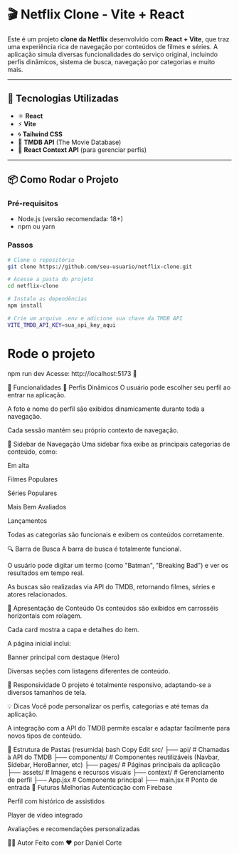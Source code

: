 # 🎬 Netflix Clone - Vite + React

Este é um projeto **clone da Netflix** desenvolvido com **React + Vite**, que traz uma experiência rica de navegação por conteúdos de filmes e séries. A aplicação simula diversas funcionalidades do serviço original, incluindo perfis dinâmicos, sistema de busca, navegação por categorias e muito mais.

---

## 🚀 Tecnologias Utilizadas

- ⚛️ **React**
- ⚡ **Vite**
- 🌀 **Tailwind CSS**
- 🧠 **TMDB API** (The Movie Database)
- 🔐 **React Context API** (para gerenciar perfis)

---

## 📦 Como Rodar o Projeto

### Pré-requisitos

- Node.js (versão recomendada: 18+)
- npm ou yarn

### Passos

```bash
# Clone o repositório
git clone https://github.com/seu-usuario/netflix-clone.git

# Acesse a pasta do projeto
cd netflix-clone

# Instale as dependências
npm install

# Crie um arquivo .env e adicione sua chave da TMDB API
VITE_TMDB_API_KEY=sua_api_key_aqui
```

# Rode o projeto
npm run dev
Acesse: http://localhost:5173 🚀

🧩 Funcionalidades
👤 Perfis Dinâmicos
O usuário pode escolher seu perfil ao entrar na aplicação.

A foto e nome do perfil são exibidos dinamicamente durante toda a navegação.

Cada sessão mantém seu próprio contexto de navegação.

🧭 Sidebar de Navegação
Uma sidebar fixa exibe as principais categorias de conteúdo, como:

Em alta

Filmes Populares

Séries Populares

Mais Bem Avaliados

Lançamentos

Todas as categorias são funcionais e exibem os conteúdos corretamente.

🔍 Barra de Busca
A barra de busca é totalmente funcional.

O usuário pode digitar um termo (como "Batman", "Breaking Bad") e ver os resultados em tempo real.

As buscas são realizadas via API do TMDB, retornando filmes, séries e atores relacionados.

🎥 Apresentação de Conteúdo
Os conteúdos são exibidos em carrosséis horizontais com rolagem.

Cada card mostra a capa e detalhes do item.

A página inicial inclui:

Banner principal com destaque (Hero)

Diversas seções com listagens diferentes de conteúdo.

📱 Responsividade
O projeto é totalmente responsivo, adaptando-se a diversos tamanhos de tela.

💡 Dicas
Você pode personalizar os perfis, categorias e até temas da aplicação.

A integração com a API do TMDB permite escalar e adaptar facilmente para novos tipos de conteúdo.

📂 Estrutura de Pastas (resumida)
bash
Copy
Edit
src/
├── api/                # Chamadas à API do TMDB
├── components/         # Componentes reutilizáveis (Navbar, Sidebar, HeroBanner, etc)
├── pages/              # Páginas principais da aplicação
├── assets/             # Imagens e recursos visuais
├── context/            # Gerenciamento de perfil
├── App.jsx             # Componente principal
├── main.jsx            # Ponto de entrada
🧪 Futuras Melhorias
Autenticação com Firebase

Perfil com histórico de assistidos

Player de vídeo integrado

Avaliações e recomendações personalizadas

🧑‍💻 Autor
Feito com ❤️ por Daniel Corte
